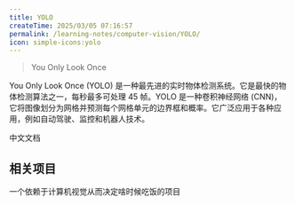 ```yaml
---
title: YOLO
createTime: 2025/03/05 07:16:57
permalink: /learning-notes/computer-vision/YOLO/
icon: simple-icons:yolo
---
```


> You Only Look Once

You Only Look Once (YOLO) 是一种最先进的实时物体检测系统。它是最快的物体检测算法之一，每秒最多可处理 45 帧。YOLO 是一种卷积神经网络 (CNN)，它将图像划分为网格并预测每个网格单元的边界框和概率。它广泛应用于各种应用，例如自动驾驶、监控和机器人技术。

<LinkCard icon="simple-icons:yolo" href="https://docs.ultralytics.com/zh" title="YOLO" >中文文档</LinkCard>

## 相关项目

<CardGrid>
<LinkCard icon="" href="/project-docs/when2eat/" title="when2eat" >一个依赖于计算机视觉从而决定啥时候吃饭的项目</LinkCard>
<LinkCard icon="" href="" title="" ></LinkCard>
<LinkCard icon="" href="" title="" ></LinkCard>
<LinkCard icon="" href="" title="" ></LinkCard>
</CardGrid>